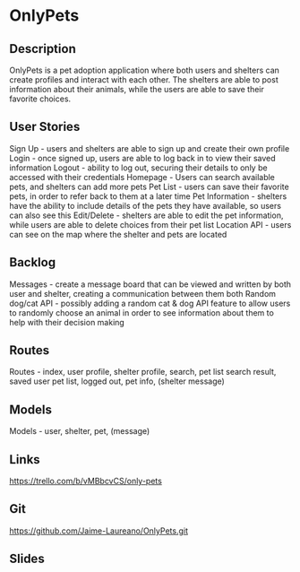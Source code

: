 # OnlyPets

## Description

OnlyPets is a pet adoption application where both users and shelters can create profiles and interact with each other. The shelters are able to post information about their animals, while the users are able to save their favorite choices. 

## User Stories

Sign Up - users and shelters are able to sign up and create their own profile
Login - once signed up, users are able to log back in to view their saved information
Logout - ability to log out, securing their details to only be accessed with their credentials
Homepage - Users can search available pets, and shelters can add more pets
Pet List - users can save their favorite pets, in order to refer back to them at a later time
Pet Information - shelters have the ability to include details of the pets they have available, so users can also see this
Edit/Delete - shelters are able to edit the pet information, while users are able to delete choices from their pet list
Location API - users can see on the map where the shelter and pets are located

## Backlog

Messages - create a message board that can be viewed and written by both user and shelter, creating a communication between them both
Random dog/cat API - possibly adding a random cat & dog API feature to allow users to randomly choose an animal in order to see information about them to help with their decision making

## Routes

Routes - index, user profile, shelter profile, search, pet list search result, saved user pet list, logged out, pet info, (shelter message)

## Models

Models - user, shelter, pet, (message)

## Links

https://trello.com/b/vMBbcvCS/only-pets

## Git

https://github.com/Jaime-Laureano/OnlyPets.git

## Slides


